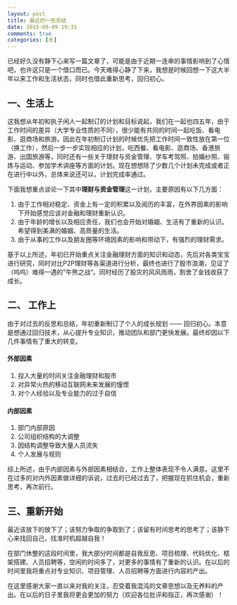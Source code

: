 ```yaml
---
layout: post
title: 最近的一些总结
date: 2015-09-09 19:33
comments: true
categories: [水]
---
```


已经好久没有静下心来写一篇文章了，可能是由于近期一连串的事情影响到了心情吧，也许这只是一个借口而已。今天难得心静了下来，我想是时候回想一下这大半年以来工作和生活状态，同时也借此重新思考，回归初心。

## 一、生活上

这我想从年初和执子闲人一起制订的计划和目标说起，我们在一起也四五年，由于工作时间的差异（大学专业性质的不同），很少能有共同的时间一起吃饭、看电影、逛商场和旅游。因此在年初制订计划的时候优先把工作时间一致性放在第一位（换工作），然后一步一步实现相应的计划，吃西餐、看电影、逛商场、香港旅游、出国旅游等，同时还有一些关于理财与资金管理、学车考驾照、拍婚纱照、锻炼与运动、参加学术讲座等方面的计划。现在想想除了少数几个计划未完成或者正在进行中以外，总体来说还可以，计划完成率通过。

下面我想重点谈论一下其中**理财与资金管理**这一计划，主要原因有以下几方面：

1. 由于工作相对稳定、资金上有一定的积累以及阅历的丰富，在外界因素的影响下开始感觉应该对金融和理财重新认识。
2. 由于年龄的增长以及相应责任，我们也会开始对婚姻、生活有了重新的认识。希望得到美满的婚姻、高质量的生活。
3. 由于从事的工作以及朋友圈等环境因素的影响和带动下，有强烈的理财需求。

基于以上所述，年初已开始重点关注金融理财方面的知识和动态，先后对各类宝宝进行研究，同时对比P2P理财等各渠道进行分析，最终也进行了股市浪潮，见证了（呜呜）难得一遇的”牛熊之战“。同时经历了股灾的风风雨雨，割舍了金钱收获了成长。

## 二、 工作上

由于对过去的反思和总结，年初重新制订了个人的成长规划 —— 回归初心。本意是想通过回归技术，从心提升专业知识，推动团队和部门更快发展。最终却因以下几件事情有了重大的转变。

#### 外部因素

1. 投入大量的时间关注金融理财和股市
2. 对异常火热的移动互联网未来发展的憧憬
3. 对个人经验以及专业能力的过于自信

#### 内部因素

1. 部门内部原因
2. 公司组织结构的大调整
3. 因结构调整导致大量人员流失
4. 个人发展与规则

综上所述，由于内部因素与外部因素相结合，工作上整体表现不令人满意。这里不在过多的对内外因素做详细的诉说，过去的已经过去了，把握现在抓住机会，重新思考，再次前行。

## 三、重新开始

最近该放下的放下了；该努力争取的争取到了；该留有时间思考的思考了；该静下心来找回自己，找准时机超越自我！

在部门休整的这段时间里，我大部分时间都是自我反思、项目梳理、代码优化、框架搭建、人员招聘等，空闲的时间多了，对更多的事情有了重新的认识。在以后的时间里我将重点对专业知识、项目管理、人员招聘等方面进行内容的产出。

在这里感谢大家一直以来对我的关注，忍受着我混沌的文章思想以及无养料的产出。在以后的日子里我将更会更加的努力（欢迎各位批评和指正，再次感谢）！
